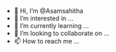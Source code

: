 - 👋 Hi, I’m @Asamsahitha
- 👀 I’m interested in ...
- 🌱 I’m currently learning ...
- 💞️ I’m looking to collaborate on ...
- 📫 How to reach me ...

<!---
Asamsahitha/Asamsahitha is a ✨ special ✨ repository because its `README.md` (this file) appears on your GitHub profile.
You can click the Preview link to take a look at your changes.
--->
